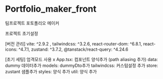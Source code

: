 # Portfolio_maker_front

팀프로젝트 포토폴리오 메이커

프로젝트 초기설정

[버전 관리]
vite: ^2.9.2 ,
tailwindcss: ^3.2.6,
react-router-dom: ^6.8.1,
react-icons: ^4.7.1,
zustand: ^3.7.2,
@tanstack/react-query: ^4.24.6

[초기 세팅]
엄격모드 사용 x
App.tsx: 컴포넌트 양식추가
(path aliasing 추가)
data: dummy 데이터추가
models: dummyDto추가
tailwindcss: 커스텀설정 추가
store: zustant 샘플추가
styles: 양식 추가
util: 양식 추가
